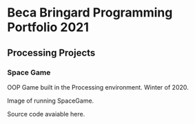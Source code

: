 # Beca Bringard Programming Portfolio 2021

## Processing Projects

### Space Game
OOP Game built in the Processing environment. Winter of 2020.

Image of running SpaceGame.

Source code avaiable here.
